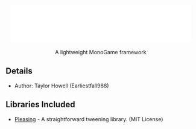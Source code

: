 
<p align="center">
<picture>
  <img src="https://github.com/EarliestFall988/Halcyon/blob/master/Halcyon%20Logo.png" width="480" height="100" alt="Logo for Halcyon">
</picture> 
</p>

<p align="center">
  A lightweight MonoGame framework
</p>

## Details
 - Author: Taylor Howell (Earliestfall988)

## Libraries Included
- [Pleasing](https://github.com/franknorton/Pleasing) - A straightforward tweening library. (MIT License)
